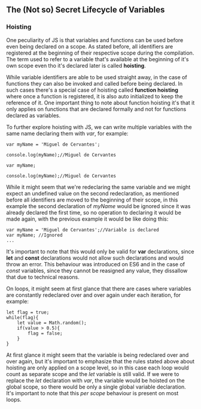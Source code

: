 ## The (Not so) Secret Lifecycle of Variables

### Hoisting
One peculiarity of JS is that variables and functions can be used before even being declared on a scope. As stated before, all identifiers are registered at the beginning of their respective scope during the compilation. The term used to refer to a variable that's available at the beginning of it's own scope even tho it's declared later is called **hoisting**. 

While variable identifiers are able to be used straight away, in the case of functions they can also be invoked and called before being declared. In such cases there's a special case of hoisting called **function hoisting** where once a function is registered, it is also auto initialized to keep the reference of it. One important thing to note about function hoisting it's that it only applies on functions that are declared formally and not for functions declared as variables.

To further explore hoisting with JS, we can write multiple variables with the same name declaring them with *var*, for example:
```
var myName = 'Miguel de Cervantes';

console.log(myName);//Miguel de Cervantes

var myName;

console.log(myName);//Miguel de Cervantes
```

While it might seem that we're redeclaring the same variable and we might expect an undefined value on the second redeclaration, as mentioned before all identifiers are moved to the beginning of their scope, in this example the second declaration of *myName* would be ignored since it was already declared the first time, so no operation to declaring it would be made again, with the previous example it would be like doing this:
```
var myName = 'Miguel de Cervantes';//Variable is declared
var myName; //Ignored
...

```

It's important to note that this would only be valid for **var** declarations, since **let** and **const** declarations would not allow such declarations and would throw an error. This behaviour was introduced on ES6 and in the case of *const* variables, since they cannot be reasigned any value, they dissallow that due to technical reasons.

On loops, it might seem at first glance that there are cases where variables are constantly redeclared over and over again under each iteration, for example:
```
let flag = true;
while(flag){
    let value = Math.random();
    if(value > 0.5){
        flag = false;
    }
}
```

At first glance it might seem that the variable is being redeclared over and over again, but it's important to emphasize that the rules stated above about hoisting are only applied on a scope level, so in this case each loop would count as separate scope and the *let* variable is still valid. If we were to replace the *let* declaration with *var*, the variable would be hoisted on the global scope, so there would be only a single global variable declaration. It's important to note that this *per scope* behaviour is present on most loops.